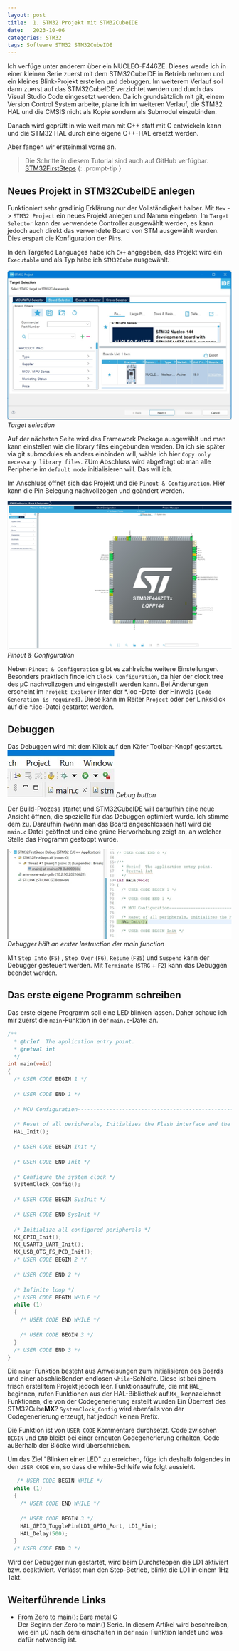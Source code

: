 ```yaml
---
layout: post
title:  1. STM32 Projekt mit STM32CubeIDE
date:   2023-10-06
categories: STM32
tags: Software STM32 STM32CubeIDE
---
```


Ich verfüge unter anderem über ein NUCLEO-F446ZE.
Dieses werde ich in einer kleinen Serie zuerst mit dem STM32CubeIDE in Betrieb nehmen und ein kleines Blink-Projekt erstellen und debuggen.
Im weiterem Verlauf soll dann zuerst auf das STM32CubeIDE verzichtet werden und durch das Visual Studio Code eingesetzt werden.
Da ich grundsätzlich mit git, einem Version Control System arbeite, plane ich im weiteren Verlauf, die STM32 HAL und die CMSIS nicht als Kopie sondern als Submodul einzubinden.

Danach wird geprüft in wie weit man mit C++ statt mit C entwickeln kann und die STM32 HAL durch eine eigene C++-HAL ersetzt werden.

Aber fangen wir ersteinmal vorne an.

> Die Schritte in diesem Tutorial sind auch auf GitHub verfügbar. [STM32FirstSteps](https://github.com/jensboe/STM32FirstSteps)
{: .prompt-tip }

## Neues Projekt in STM32CubeIDE anlegen
Funktioniert sehr gradlinig Erklärung nur der Vollständigkeit halber.
Mit `New` -> `STM32 Project` ein neues Projekt anlegen und Namen eingeben.
Im `Target Selector` kann der verwendete Controller ausgewählt werden, es kann jedoch auch direkt das verwendete Board von STM ausgewählt werden.
Dies erspart die Konfiguration der Pins.

In den Targeted Languages habe ich `C++` angegeben, das Projekt wird ein `Executable` und als Typ habe ich `STM32Cube` ausgewählt.

![Im gezeigtem Target Selector kann aus MCU/MPU, Boards und Beispielen ein Target ausgewählt werden](/assets/posts/ErstesSTM32ProjektSTM32CubeIDE/target_selector.jpg)
_Target selection_

Auf der nächsten Seite wird das Framework Package ausgewählt und man kann einstellen wie die library files eingebunden werden.
Da ich sie später via git submodules eh anders einbinden will, wähle ich hier `Copy only necessary library files`.
ZUm Abschluss wird abgefragt ob man alle Peripherie im `default mode` initialisieren will.
Das will ich.

Im Anschluss öffnet sich das Projekt und die `Pinout & Configuration`.
Hier kann die Pin Belegung nachvollzogen und geändert werden.

![Pinout Configuration zeigt den Prozessor in einer Draufsicht und koloriert die Pins entsprechend ihrer Funktion.](/assets/posts/ErstesSTM32ProjektSTM32CubeIDE/pinout_configuration.jpg)
_Pinout & Configuration_

Neben `Pinout & Configuration` gibt es zahlreiche weitere Einstellungen.
Besonders praktisch finde ich `Clock Configuration`, da hier der clock tree des µC nachvollzogen und eingestellt werden kann.
Bei Änderungen erscheint im `Projekt Explorer` inter der *.ioc -Datei der Hinweis `[Code Generation is required]`.
Diese kann im Reiter `Project` oder per Linksklick auf die *.ioc-Datei gestartet werden.

## Debuggen
Das Debuggen wird mit dem Klick auf den Käfer Toolbar-Knopf gestartet.
![Debug Button in Form eines Käfers.](/assets/posts/ErstesSTM32ProjektSTM32CubeIDE/debugbutton.jpg)
_Debug button_

Der Build-Prozess startet und STM32CubeIDE will daraufhin eine neue Ansicht öffnen, die spezielle für das Debuggen optimiert wurde.
Ich stimme dem zu.
Daraufhin (wenn man das Board angeschlossen hat) wird die `main.c` Datei geöffnet und eine grüne Hervorhebung zeigt an, an welcher Stelle das Programm gestoppt wurde.

![Grüne Hervorhebung der 1. Instruktion an der der Debugger anhält.](/assets/posts/ErstesSTM32ProjektSTM32CubeIDE/debug_firststop.jpg)
_Debugger hält an erster Instruction der main function_

Mit `Step Into` (`F5`) , `Step Over` (`F6`), `Resume` (`F85`) und `Suspend` kann der Debugger gesteuert werden.
Mit `Terminate` (`STRG` + `F2`) kann das Debuggen beendet werden.

## Das erste eigene Programm schreiben

Das erste eigene Programm soll eine LED blinken lassen.
Daher schaue ich mir zuerst die `main`-Funktion in der `main.c`-Datei an.

```c
/**
  * @brief  The application entry point.
  * @retval int
  */
int main(void)
{
  /* USER CODE BEGIN 1 */

  /* USER CODE END 1 */

  /* MCU Configuration--------------------------------------------------------*/

  /* Reset of all peripherals, Initializes the Flash interface and the Systick. */
  HAL_Init();

  /* USER CODE BEGIN Init */

  /* USER CODE END Init */

  /* Configure the system clock */
  SystemClock_Config();

  /* USER CODE BEGIN SysInit */

  /* USER CODE END SysInit */

  /* Initialize all configured peripherals */
  MX_GPIO_Init();
  MX_USART3_UART_Init();
  MX_USB_OTG_FS_PCD_Init();
  /* USER CODE BEGIN 2 */

  /* USER CODE END 2 */

  /* Infinite loop */
  /* USER CODE BEGIN WHILE */
  while (1)
  {
    /* USER CODE END WHILE */

    /* USER CODE BEGIN 3 */
  }
  /* USER CODE END 3 */
}
```
Die `main`-Funktion besteht aus Anweisungen zum Initialisieren des Boards und einer abschließenden endlosen `while`-Schleife.
Diese ist bei einem frisch erstelltem Projekt jedoch leer.
Funktionsaufrufe, die mit `HAL_` beginnen, rufen Funktionen aus der HAL-Bibliothek auf.`MX_` kennzeichnet Funktionen, die von der Codegenerierung erstellt wurden
Ein Überrest des STM32Cube**MX**?
`SystemClock_Config` wird ebenfalls von der Codegenerierung erzeugt, hat jedoch keinen Prefix.

Die Funktion ist von `USER CODE` Kommentare durchsetzt.
Code zwischen `BEGIN` und `END` bleibt bei einer erneuten Codegenerierung erhalten, Code außerhalb der Blöcke wird überschrieben.

Um das Ziel "Blinken einer LED" zu erreichen, füge ich deshalb folgendes in den `USER CODE` ein, so dass die while-Schleife wie folgt aussieht.
```c
   /* USER CODE BEGIN WHILE */
  while (1)
  {
    /* USER CODE END WHILE */

    /* USER CODE BEGIN 3 */
    HAL_GPIO_TogglePin(LD1_GPIO_Port, LD1_Pin);
    HAL_Delay(500);
  }
  /* USER CODE END 3 */
```
Wird der Debugger nun gestartet, wird beim Durchsteppen die LD1 aktiviert bzw. deaktiviert.
Verlässt man den Step-Betrieb, blinkt die LD1 in einem 1Hz Takt.


## Weiterführende Links
* [From Zero to main(): Bare metal C](https://interrupt.memfault.com/blog/zero-to-main-1)<br>
Der Beginn der Zero to main() Serie.
In diesem Artikel wird beschreiben, wie ein µC nach dem einschalten in der `main`-Funktion landet und was dafür notwendig ist.
